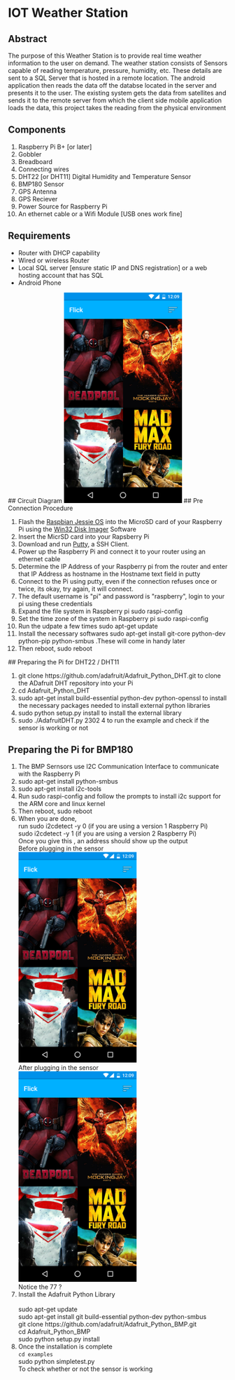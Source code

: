 # IOT Weather Station
## Abstract
<p> The purpose of this Weather Station is to provide real time weather information to the user on demand. The weather station consists of Sensors capable of reading temperature, pressure, humidity, etc. These details are sent to a SQL Server that is hosted in a remote location. The android application then reads the data off the databse located in the server and presents it to the user. 
The existing system gets the data from satellites and sends it to the remote server from which the client side mobile application loads the data, this project takes the reading from the physical environment

## Components
<ol>
  <li> Raspberry Pi B+ [or later]</li>
  <li> Gobbler </li>
  <li> Breadboard </li>
  <li> Connecting wires </li>
  <li> DHT22 [or DHT11] Digital Humidity and Temperature Sensor </li>
  <li> BMP180 Sensor </li>
  <li> GPS Antenna </li>
  <li> GPS Reciever </li>
  <li> Power Source for Raspberry Pi </li>
  <li> An ethernet cable or a Wifi Module [USB ones work fine] </li>
</ol>

## Requirements
<ul>
  <li> Router with DHCP capability</li>
  <li> Wired or wireless Router </li>
  <li> Local SQL server [ensure static IP and DNS registration] or a web hosting  account that has SQL</li>
  <li> Android Phone </li>
</ul>
## Circuit Diagram
<img src="https://raw.githubusercontent.com/aashishvanand/Flick/master/Screenshots/Screenshot_20160322-120905.png" height=480 width =270/>
## Pre Connection Procedure
<ol>
  <li> Flash the <a href="https://www.raspberrypi.org/downloads/raspbian/">Raspbian Jessie OS</a> into the MicroSD card of your Raspberry Pi using the <a href="https://sourceforge.net/projects/win32diskimager/">Win32 Disk Imager</a> Software</li>
  <li> Insert the MicrSD card into your Rapsberry Pi </li>
  <li> Download and run <a href="http://www.putty.org/"> Putty</a>, a SSH Client.
  <li> Power up the Raspberry Pi and connect it to your router using an ethernet cable</li>
  <li> Determine the IP Address of your Raspberry pi from the router and enter that IP Address as hostname in the Hostname text field in putty</li>
  <li> Connect to the Pi using putty, even if the connection refuses once or twice, its okay, try again, it will connect. </li>
  <li> The default username is "pi" and password is "raspberry", login to your pi using these credentials </li>
  <li> Expand the file system  in Raspberry pi sudo raspi-config </li>
  <li> Set the time zone of the system in Raspberry pi sudo raspi-config</li>
  <li> Run the udpate a few times sudo apt-get update </li>
  <li> Install the necessary softwares sudo apt-get install git-core python-dev python-pip python-smbus .These will come in handy later </li>
  <li> Then reboot, sudo reboot </li>
</ol>
## Preparing the Pi for DHT22 / DHT11
<ol>
  <li> git clone https://github.com/adafruit/Adafruit_Python_DHT.git to clone the ADafruit DHT repository into your Pi</li>
  <li> cd Adafruit_Python_DHT </li>
  <li> sudo apt-get install build-essential python-dev python-openssl to install the necessary packages needed to install external python libraries</li>
  <li> sudo python setup.py install to install the external library</li>
  <li> sudo ./AdafruitDHT.py 2302 4 to run the example and check if the sensor is working or not</li>
</ol>

## Preparing the Pi for BMP180
<ol>
  <li> The BMP Sernsors use I2C Communication Interface to communicate with the Raspberry Pi </li>
  <li> sudo apt-get install python-smbus</li>
  <li> sudo apt-get install i2c-tools </li>
  <li> Run sudo raspi-config and follow the prompts to install i2c support for the ARM core and linux kernel</li>
  <li> Then reboot, sudo reboot </li>
  <li> When you are done, <br> run sudo i2cdetect -y 0 (if you are using a version 1 Raspberry Pi)
  <br> sudo i2cdetect -y 1 (if you are using a version 2 Raspberry Pi)<br> Once you give this , an address should show up the output <br> Before plugging in the sensor <br><img src="https://raw.githubusercontent.com/aashishvanand/Flick/master/Screenshots/Screenshot_20160322-120905.png" height=480 width =270/> <br> After plugging in the sensor <br><img src="https://raw.githubusercontent.com/aashishvanand/Flick/master/Screenshots/Screenshot_20160322-120905.png" height=480 width =270/> <br> Notice the 77 ?</li>
  <li> Install the Adafruit Python Library <br>
  <br> sudo apt-get update 
  <br> sudo apt-get install git build-essential python-dev python-smbus 
  <br> git clone https://github.com/adafruit/Adafruit_Python_BMP.git 
  <br> cd Adafruit_Python_BMP 
  <br> sudo python setup.py install </li>
  <li> Once the installation is complete <br> <code>cd examples</code> <br>
  sudo python simpletest.py<br> To check whether or not the sensor is working </li>
</ol>



